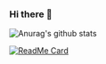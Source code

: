 ### Hi there 👋
![Anurag's github stats](https://github-readme-stats.vercel.app/api?username=phellipe5k&show_icons=true&theme=tokyonight)

[![ReadMe Card](https://github-readme-stats.vercel.app/api/pin/?username=phellipe5k&repo=tony-hawk-character-select-clone)](https://github.com/anuraghazra/github-readme-stats)
<!--
**phellipe5k/phellipe5k** is a ✨ _special_ ✨ repository because its `README.md` (this file) appears on your GitHub profile.

Here are some ideas to get you started:

- 🔭 I’m currently working on ...
- 🌱 I’m currently learning ...
- 👯 I’m looking to collaborate on ...
- 🤔 I’m looking for help with ...
- 💬 Ask me about ...
- 📫 How to reach me: ...
- 😄 Pronouns: ...
- ⚡ Fun fact: ...
-->
